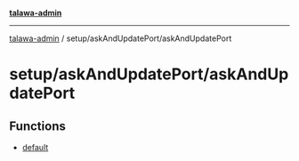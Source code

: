 [**talawa-admin**](../../../README.md)

***

[talawa-admin](../../../README.md) / setup/askAndUpdatePort/askAndUpdatePort

# setup/askAndUpdatePort/askAndUpdatePort

## Functions

- [default](functions/default.md)
